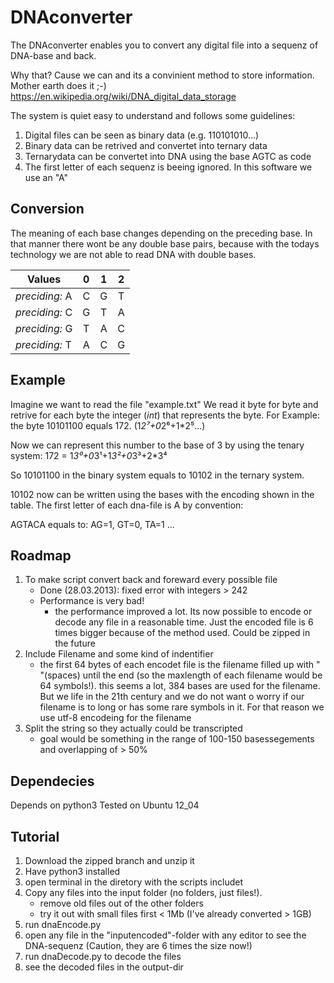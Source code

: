 DNAconverter
============
The DNAconverter enables you to convert any digital file into a sequenz of DNA-base and back.

Why that?
Cause we can and its a convinient method to store information. Mother earth does it ;-)
https://en.wikipedia.org/wiki/DNA_digital_data_storage

The system is quiet easy to understand and follows some guidelines:

1. Digital files can be seen as binary data (e.g. 110101010...)
2. Binary data can be retrived and convertet into ternary data
3. Ternarydata can be convertet into DNA using the base AGTC as code
4. The first letter of each sequenz is beeing ignored. In this software we use an "A"


Conversion 
--------------
The meaning of each base changes depending on the preceding base. In that manner there wont be any double base pairs, because with the todays technology we are not able to read DNA with double bases.


| Values    | 0 | 1 | 2 |
|-----------|:---:|:---:|:---:|
|*preciding:* A | C | G | T |
|*preciding:* C | G | T | A |
|*preciding:* G | T | A | C |
|*preciding:* T | A | C| G |



Example
-------

Imagine we want to read the file "example.txt"
We read it byte for byte and retrive for each byte the integer (*int*) that represents the byte.
For Example: the byte 10101100 equals 172.
(1*2⁷+0*2⁶+1*2⁵...)

Now we can represent this number to the base of 3 by using the tenary system:
172 = 1*3⁰+0*3¹+1*3²+0*3³+2*3⁴

So 10101100 in the binary system equals to 10102 in the ternary system.

10102 now can be written using the bases with the encoding shown in the table. The first letter of each dna-file is A by convention:

AGTACA equals to: AG=1, GT=0, TA=1 ...


Roadmap
-------
1. To make script convert back and foreward every possible file
	- Done (28.03.2013): fixed error with integers > 242
	- Performance is very bad!
		- the performance improved a lot. Its now possible to encode or decode any file in a reasonable time. Just the encoded file is 6 times bigger because of the method used. Could be zipped in the future
2. Include Filename and some kind of indentifier
	- the first 64 bytes of each encodet file is the filename filled up with " "(spaces) until the end (so the maxlength of each filename would be 64 symbols!). this seems a lot, 384 bases are used for the filename. But we life in the 21th century and we do  not want o worry if our filename is to long or has some rare symbols in it. For that reason we use utf-8 encodeing for the filename
3. Split the string so they actually could be transcripted
	- goal would be something in the range of 100-150 basessegements and overlapping of > 50%


Dependecies
-----------
Depends on python3
Tested on Ubuntu 12_04


Tutorial
--------
1. Download the zipped branch and unzip it
2. Have python3 installed
3. open terminal in the diretory with the scripts includet
4. Copy any files into the input folder (no folders, just files!).
	- remove old files out of the other folders
	- try it out with small files first < 1Mb (I've already converted > 1GB)
5. run dnaEncode.py
6. open any file in the "inputencoded"-folder with any editor to see the DNA-sequenz (Caution, they are 6 times the size now!)
7. run dnaDecode.py to decode the files
8. see the decoded files in the output-dir 
